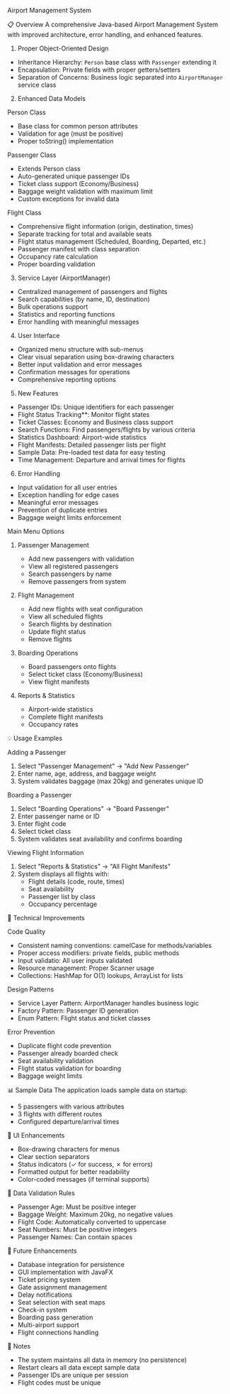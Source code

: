 Airport Management System

📋 Overview
A comprehensive Java-based Airport Management System with improved architecture, error handling, and enhanced features.

1. Proper Object-Oriented Design
- Inheritance Hierarchy: `Person` base class with `Passenger` extending it
- Encapsulation: Private fields with proper getters/setters
- Separation of Concerns: Business logic separated into `AirportManager` service class

2. Enhanced Data Models

Person Class
- Base class for common person attributes
- Validation for age (must be positive)
- Proper toString() implementation

Passenger Class
- Extends Person class
- Auto-generated unique passenger IDs
- Ticket class support (Economy/Business)
- Baggage weight validation with maximum limit
- Custom exceptions for invalid data

Flight Class
- Comprehensive flight information (origin, destination, times)
- Separate tracking for total and available seats
- Flight status management (Scheduled, Boarding, Departed, etc.)
- Passenger manifest with class separation
- Occupancy rate calculation
- Proper boarding validation

3. Service Layer (AirportManager)
- Centralized management of passengers and flights
- Search capabilities (by name, ID, destination)
- Bulk operations support
- Statistics and reporting functions
- Error handling with meaningful messages

4. User Interface
- Organized menu structure with sub-menus
- Clear visual separation using box-drawing characters
- Better input validation and error messages
- Confirmation messages for operations
- Comprehensive reporting options

5. New Features
- Passenger IDs: Unique identifiers for each passenger
- Flight Status Tracking**: Monitor flight states
- Ticket Classes: Economy and Business class support
- Search Functions: Find passengers/flights by various criteria
- Statistics Dashboard: Airport-wide statistics
- Flight Manifests: Detailed passenger lists per flight
- Sample Data: Pre-loaded test data for easy testing
- Time Management: Departure and arrival times for flights

6. Error Handling
- Input validation for all user entries
- Exception handling for edge cases
- Meaningful error messages
- Prevention of duplicate entries
- Baggage weight limits enforcement

Main Menu Options

1. Passenger Management
   - Add new passengers with validation
   - View all registered passengers
   - Search passengers by name
   - Remove passengers from system

2. Flight Management
   - Add new flights with seat configuration
   - View all scheduled flights
   - Search flights by destination
   - Update flight status
   - Remove flights

3. Boarding Operations
   - Board passengers onto flights
   - Select ticket class (Economy/Business)
   - View flight manifests

4. Reports & Statistics
   - Airport-wide statistics
   - Complete flight manifests
   - Occupancy rates

💡 Usage Examples

Adding a Passenger
1. Select "Passenger Management" → "Add New Passenger"
2. Enter name, age, address, and baggage weight
3. System validates baggage (max 20kg) and generates unique ID

Boarding a Passenger
1. Select "Boarding Operations" → "Board Passenger"
2. Enter passenger name or ID
3. Enter flight code
4. Select ticket class
5. System validates seat availability and confirms boarding

Viewing Flight Information
1. Select "Reports & Statistics" → "All Flight Manifests"
2. System displays all flights with:
   - Flight details (code, route, times)
   - Seat availability
   - Passenger list by class
   - Occupancy percentage

🔧 Technical Improvements

Code Quality
- Consistent naming conventions: camelCase for methods/variables
- Proper access modifiers: private fields, public methods
- Input validatio: All user inputs validated
- Resource management: Proper Scanner usage
- Collections: HashMap for O(1) lookups, ArrayList for lists

Design Patterns
- Service Layer Pattern: AirportManager handles business logic
- Factory Pattern: Passenger ID generation
- Enum Pattern: Flight status and ticket classes

Error Prevention
- Duplicate flight code prevention
- Passenger already boarded check
- Seat availability validation
- Flight status validation for boarding
- Baggage weight limits

📊 Sample Data
The application loads sample data on startup:
- 5 passengers with various attributes
- 3 flights with different routes
- Configured departure/arrival times

🎨 UI Enhancements
- Box-drawing characters for menus
- Clear section separators
- Status indicators (✓ for success, ✗ for errors)
- Formatted output for better readability
- Color-coded messages (if terminal supports)

🔐 Data Validation Rules
- Passenger Age: Must be positive integer
- Baggage Weight: Maximum 20kg, no negative values
- Flight Code: Automatically converted to uppercase
- Seat Numbers: Must be positive integers
- Passenger Names: Can contain spaces

🚦 Future Enhancements
- Database integration for persistence
- GUI implementation with JavaFX
- Ticket pricing system
- Gate assignment management
- Delay notifications
- Seat selection with seat maps
- Check-in system
- Boarding pass generation
- Multi-airport support
- Flight connections handling

📝 Notes
- The system maintains all data in memory (no persistence)
- Restart clears all data except sample data
- Passenger IDs are unique per session
- Flight codes must be unique
